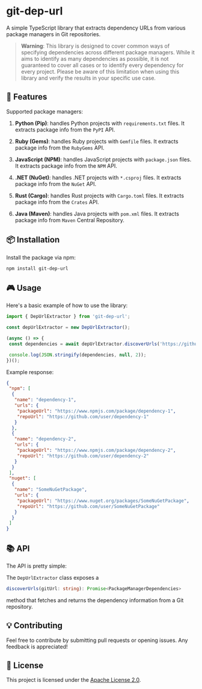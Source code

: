 # git-dep-url

A simple TypeScript library that extracts dependency URLs from various package managers in Git repositories.

> **Warning**: This library is designed to cover common ways of specifying dependencies across different package managers. While it aims to identify as many dependencies as possible, it is not guaranteed to cover all cases or to identify every dependency for every project. Please be aware of this limitation when using this library and verify the results in your specific use case.

## 🚀 Features

Supported package managers:

1. **Python (Pip)**: handles Python projects with `requirements.txt` files. It extracts package info from the `PyPI` API.

2. **Ruby (Gems)**: handles Ruby projects with `Gemfile` files. It extracts package info from the `RubyGems` API.

3. **JavaScript (NPM)**: handles JavaScript projects with `package.json` files. It extracts package info from the `NPM` API.

4. **.NET (NuGet)**: handles .NET projects with `*.csproj` files. It extracts package info from the `NuGet` API.

5. **Rust (Cargo)**: handles Rust projects with `Cargo.toml` files. It extracts package info from the `Crates` API.

6. **Java (Maven)**: handles Java projects with `pom.xml` files. It extracts package info from `Maven` Central Repository.

## 📦 Installation

Install the package via npm:

```bash
npm install git-dep-url
```

## 🎮 Usage

Here's a basic example of how to use the library:

```ts
import { DepUrlExtractor } from 'git-dep-url';

const depUrlExtractor = new DepUrlExtractor();

(async () => {
 const dependencies = await depUrlExtractor.discoverUrls('https://github.com/your-project.git');

 console.log(JSON.stringify(dependencies, null, 2));
})();
```

Example response:

```json
{
 "npm": [
  {
   "name": "dependency-1",
   "urls": {
    "packageUrl": "https://www.npmjs.com/package/dependency-1",
    "repoUrl": "https://github.com/user/dependency-1"
   }
  },
  {
   "name": "dependency-2",
   "urls": {
    "packageUrl": "https://www.npmjs.com/package/dependency-2",
    "repoUrl": "https://github.com/user/dependency-2"
   }
  }
 ],
 "nuget": [
  {
   "name": "SomeNuGetPackage",
   "urls": {
    "packageUrl": "https://www.nuget.org/packages/SomeNuGetPackage",
    "repoUrl": "https://github.com/user/SomeNuGetPackage"
   }
  }
 ]
}
```

## 📚 API

The API is pretty simple:

The `DepUrlExtractor` class exposes a

```ts
discoverUrls(gitUrl: string): Promise<PackageManagerDependencies>
```

method that fetches and returns the dependency information from a Git repository.

## 💡 Contributing

Feel free to contribute by submitting pull requests or opening issues. Any feedback is appreciated!

## 📄 License

This project is licensed under the [Apache License 2.0](https://www.apache.org/licenses/LICENSE-2.0).

